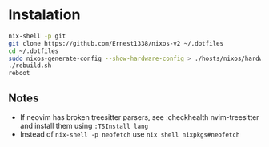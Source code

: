 # Instalation

```sh
nix-shell -p git
git clone https://github.com/Ernest1338/nixos-v2 ~/.dotfiles
cd ~/.dotfiles
sudo nixos-generate-config --show-hardware-config > ./hosts/nixos/hardware-configuration.nix
./rebuild.sh
reboot
```

## Notes
- If neovim has broken treesitter parsers, see :checkhealth nvim-treesitter and install them
  using `:TSInstall lang`
- Instead of `nix-shell -p neofetch` use `nix shell nixpkgs#neofetch`
